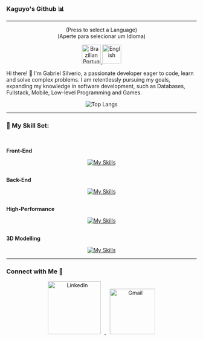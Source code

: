 ### Kaguyo's Github 📊

---

<p align="center">
  (Press to select a Language)
  <br>
  (Aperte para selecionar um Idioma)
<p/>
  
<p align="center">
  <a href="https://github.com/Kaguyo">
    <img src="https://upload.wikimedia.org/wikipedia/commons/0/05/Flag_of_Brazil.svg" alt="Brazilian Portuguese" width="50" height="50">
  </a>
  <a href="https://github.com/Kaguyo/Kaguyo/blob/main/README-english.md">
    <img src="https://www.svgrepo.com/show/248851/united-states.svg" alt="English" width="50" height="50">
  </a>
</p>

Hi there! 👋 I'm Gabriel Silverio, a passionate developer eager to code, learn and solve complex problems. I am relentlessly pursuing my goals, expanding my knowledge in software development, such as Databases, Fullstack, Mobile, Low-level Programming and Games.

<div align="center">
  
![Top Langs](https://github-readme-stats.vercel.app/api/top-langs/?username=Kaguyo&layout=compact&theme=radical&bg_color=30,1A1B27,191A23&title_color=8E24AA&border_color=8E24AA&langs_count=6&hide=html,css)

  
</div> 

--- 

### 🧬 My Skill Set:

<br>

**Front-End**

<div align="center">
  
  [![My Skills](https://skillicons.dev/icons?i=js,ts,html,css,react)](https://skillicons.dev)

</div>

##

**Back-End**

<div align="center">
  
  [![My Skills](https://skillicons.dev/icons?i=dotnet,cs,java,python,js,ts,docker,postgres,express,nodejs,postman)](https://skillicons.dev)
  
</div>

##

**High-Performance**

<div align="center">
  
  [![My Skills](https://skillicons.dev/icons?i=c,cpp,cmake)](https://skillicons.dev)
  
</div>

##

**3D Modelling**

<div align="center">
  
  [![My Skills](https://skillicons.dev/icons?i=blender)](https://skillicons.dev)
  
</div>

---

### Connect with Me 🤝
<p align="center">
  <a href="https://www.linkedin.com/in/gabriel-silverio-8b35a4241/" target="_blank">
    <img src="https://www.logo.wine/a/logo/LinkedIn/LinkedIn-Logo.wine.svg" alt="LinkedIn" width="140" style="margin: 0 10px;">
  </a>
  <a href="mailto:dev.gabriel.silverio@gmail.com" target="_blank">
    <img src="https://www.logo.wine/a/logo/Gmail/Gmail-Logo.wine.svg" alt="Gmail" width="120" style="margin: 0 10px;">
  </a>
</p>
